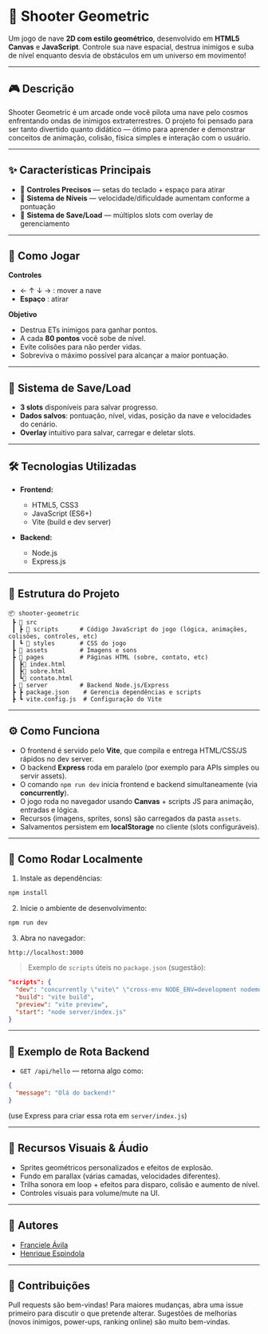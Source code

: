 # 🚀 Shooter Geometric

Um jogo de nave **2D com estilo geométrico**, desenvolvido em **HTML5 Canvas** e **JavaScript**.
Controle sua nave espacial, destrua inimigos e suba de nível enquanto desvia de obstáculos em um universo em movimento!

---

## 🎮 Descrição

Shooter Geometric é um arcade onde você pilota uma nave pelo cosmos enfrentando ondas de inimigos extraterrestres. O projeto foi pensado para ser tanto divertido quanto didático — ótimo para aprender e demonstrar conceitos de animação, colisão, física simples e interação com o usuário.

---

## ✨ Características Principais

* 🎯 **Controles Precisos** — setas do teclado + espaço para atirar
* 🚀 **Sistema de Níveis** — velocidade/dificuldade aumentam conforme a pontuação
* 💾 **Sistema de Save/Load** — múltiplos slots com overlay de gerenciamento


---

## 🎯 Como Jogar

**Controles**

* ← ↑ ↓ → : mover a nave
* **Espaço** : atirar

**Objetivo**

* Destrua ETs inimigos para ganhar pontos.
* A cada **80 pontos** você sobe de nível.
* Evite colisões para não perder vidas.
* Sobreviva o máximo possível para alcançar a maior pontuação.

---

## 💾 Sistema de Save/Load

* **3 slots** disponíveis para salvar progresso.
* **Dados salvos**: pontuação, nível, vidas, posição da nave e velocidades do cenário.
* **Overlay** intuitivo para salvar, carregar e deletar slots.

---

## 🛠️ Tecnologias Utilizadas

* **Frontend:**

  * HTML5, CSS3
  * JavaScript (ES6+)
  * Vite (build e dev server)

* **Backend:**

  * Node.js
  * Express.js

---

## 📂 Estrutura do Projeto

```
📦 shooter-geometric
 ┣ 📂 src
 ┃ ┣ 📂 scripts      # Código JavaScript do jogo (lógica, animações, colisões, controles, etc)
 ┃ ┗ 📂 styles       # CSS do jogo
 ┣ 📂 assets         # Imagens e sons
 ┣ 📂 pages          # Páginas HTML (sobre, contato, etc)
 ┃ ┣📜 index.html
 ┃ ┣📜 sobre.html
 ┃ ┗📜 contato.html
 ┣ 📂 server         # Backend Node.js/Express
 ┣ ┣ package.json    # Gerencia dependências e scripts
 ┣ ┗ vite.config.js  # Configuração do Vite
```

---

## ⚙️ Como Funciona

* O frontend é servido pelo **Vite**, que compila e entrega HTML/CSS/JS rápidos no dev server.
* O backend **Express** roda em paralelo (por exemplo para APIs simples ou servir assets).
* O comando `npm run dev` inicia frontend e backend simultaneamente (via **concurrently**).
* O jogo roda no navegador usando **Canvas** + scripts JS para animação, entradas e lógica.
* Recursos (imagens, sprites, sons) são carregados da pasta `assets`.
* Salvamentos persistem em **localStorage** no cliente (slots configuráveis).

---

## 🧭 Como Rodar Localmente

1. Instale as dependências:

```sh
npm install
```

2. Inicie o ambiente de desenvolvimento:

```sh
npm run dev
```

3. Abra no navegador:

```
http://localhost:3000
```

> Exemplo de `scripts` úteis no `package.json` (sugestão):

```json
"scripts": {
  "dev": "concurrently \"vite\" \"cross-env NODE_ENV=development nodemon server/index.js\"",
  "build": "vite build",
  "preview": "vite preview",
  "start": "node server/index.js"
}
```

---

## 🔌 Exemplo de Rota Backend

* `GET /api/hello` — retorna algo como:

```json
{
  "message": "Olá do backend!"
}
```

(use Express para criar essa rota em `server/index.js`)

---

## 🎨 Recursos Visuais & Áudio

* Sprites geométricos personalizados e efeitos de explosão.
* Fundo em parallax (várias camadas, velocidades diferentes).
* Trilha sonora em loop + efeitos para disparo, colisão e aumento de nível.
* Controles visuais para volume/mute na UI.

---

## 🧾 Autores

* [Franciele Ávila](https://github.com/franavila15)
* [Henrique Espindola](https://github.com/henrixpindola)

---

## 🤝 Contribuições

Pull requests são bem-vindas! Para maiores mudanças, abra uma issue primeiro para discutir o que pretende alterar. Sugestões de melhorias (novos inimigos, power-ups, ranking online) são muito bem-vindas.
